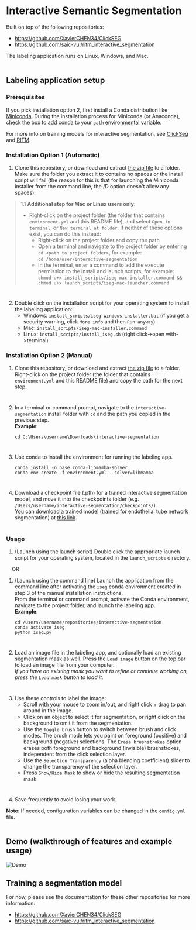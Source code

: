 # Interactive Semantic Segmentation

Built on top of the following repositories:
- https://github.com/XavierCHEN34/ClickSEG
- https://github.com/saic-vul/ritm_interactive_segmentation

The labeling application runs on Linux, Windows, and Mac.
<br></br>
## Labeling application setup  
### Prerequisites
If you pick installation option 2, first install a Conda distribution like [Miniconda](https://docs.conda.io/en/latest/miniconda.html). During the installation process for Miniconda (or Anaconda), check the box to add conda to your `path` environmental variable.

For more info on training models for interactive segmentation, see [ClickSeg](https://github.com/XavierCHEN34/ClickSEG) and [RITM](https://github.com/saic-vul/ritm_interactive_segmentation).

### Installation Option 1 (Automatic)
1. Clone this repository, or download and extract [the zip file](https://github.com/fogg-lab/interactive-segmentation/archive/refs/heads/main.zip) to a folder. Make sure the folder you extract it to contains no spaces or the install script will fail (the reason for this is that for launching the Miniconda installer from the command line, the /D option doesn't allow any spaces).  
> 1.1 **Additional step for Mac or Linux users only**:
>   - Right-click on the project folder (the folder that contains `environment.yml` and this README file), and select `Open in terminal`, or `New terminal at folder`.  If neither of these options exist, you can do this instead:  
>     - Right-click on the project folder and copy the path  
>     - Open a terminal and navigate to the project folder by entering `cd <path to project folder>`, for example:  
>       `cd /home/user/interactive-segmentation`  
>     - In the terminal, enter a command to add the execute permission to the install and launch scripts, for example:  
>       `chmod u+x install_scripts/iseg-mac-installer.command && chmod u+x launch_scripts/iseg-mac-launcher.command`
#
2. Double click on the installation script for your operating system to install the labeling application:  
    - Windows: `install_scripts/iseg-windows-installer.bat` (if you get a security warning, click `More info` and then `Run anyway`)  
    - Mac: `install_scripts/iseg-mac-installer.command`  
    - Linux: `install_scripts/install_iseg.sh` (right click->open with->terminal)

### Installation Option 2 (Manual)
1. Clone this repository, or download and extract [the zip file](https://github.com/fogg-lab/interactive-segmentation/archive/refs/heads/main.zip) to a folder.  
Right-click on the project folder (the folder that contains `environment.yml` and this README file) and copy the path for the next step.
#
2. In a terminal or command prompt, navigate to the `interactive-segmentation` install folder with `cd` and the path you copied in the previous step.  
    **Example**:
    ```
    cd C:\Users\username\Downloads\interactive-segmentation
    ```
#
3. Use conda to install the environment for running the labeling app.  
    ```
    conda install -n base conda-libmamba-solver
    conda env create -f environment.yml --solver=libmamba
    ```

#
4. Download a checkpoint file (.pth) for a trained interactive segmentation model, and move it into the checkpoints folder (e.g. `/Users/username/interactive-segmentation/checkpoints/`).  
You can download a trained model (trained for endothelial tube network segmentation) at [this link](https://drive.google.com/file/d/1FL4KHsk4zUetFnAeVdwRqB5KHMth4cCx/view?usp=share_link).
<br></br>
### Usage
1. (Launch using the launch script) Double click the appropriate launch script for your operating system, located in the `launch_scripts` directory.

&nbsp;&nbsp;&nbsp;&nbsp;OR

1. (Launch using the command line) Launch the application from the command line after activating the `iseg` conda environment created in step 3 of the manual installation instructions.  
From the terminal or command prompt, activate the Conda environment, navigate to the project folder, and launch the labeling app.  
    **Example**:  
    ```
    cd /Users/username/repositories/interactive-segmentation
    conda activate iseg
    python iseg.py
    ```

#
2. Load an image file in the labeling app, and optionally load an existing segmentation mask as well.
   Press the `Load image` button on the top bar to load an image file from your computer.  
   *If you have an existing mask you want to refine or continue working on, press the `Load mask` button to load it.*
#
3. Use these controls to label the image:  
    - Scroll with your mouse to zoom in/out, and right click + drag to pan around in the image.
    - Click on an object to select it for segmentation, or right click on the background to omit it from the segmentation.  
    - Use the `Toggle brush` button to switch between brush and click modes. The brush mode lets you paint on foreground (positive) and background (negative) selections. The `Erase brushstrokes` option erases both foreground and background (invisible) brushstrokes, independent from the click selection layer.  
    - Use the `Selection Transparency` (alpha blending coefficient) slider to change the transparency of the selection layer.  
    - Press `Show/Hide Mask` to show or hide the resulting segmentation mask.
#
4. Save frequently to avoid losing your work.

**Note**: If needed, configuration variables can be changed in the `config.yml` file.
<br></br>
## Demo (walkthrough of features and example usage)  
![Demo](./assets/img/demo.gif)


## Training a segmentation model
For now, please see the documentation for these other repositories for more information:
- https://github.com/XavierCHEN34/ClickSEG
- https://github.com/saic-vul/ritm_interactive_segmentation
